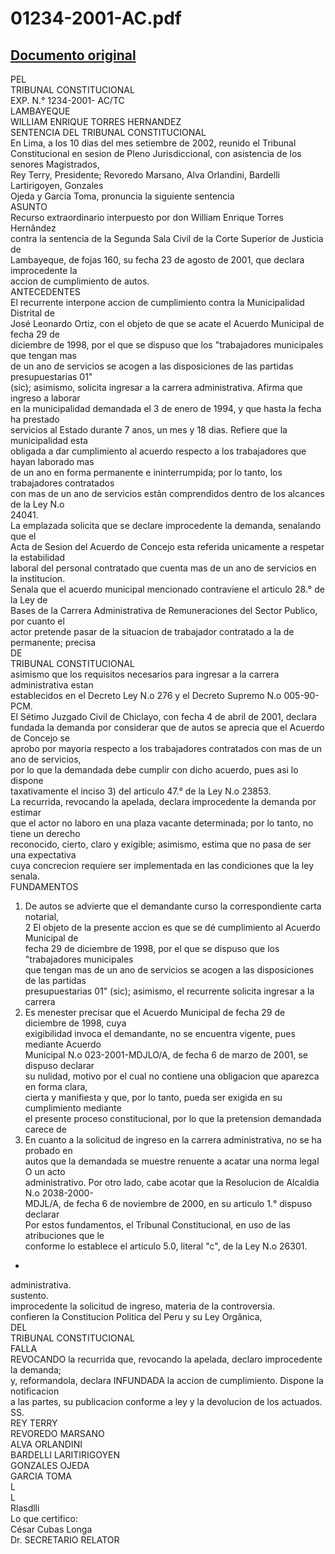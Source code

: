 
01234-2001-AC.pdf
=================
  
[Documento original](https://tc.gob.pe/jurisprudencia/2003/01234-2001-AC.pdf)  
---  
PEL  
TRIBUNAL CONSTITUCIONAL  
EXP. N.° 1234-2001- AC/TC  
LAMBAYEQUE  
WILLIAM ENRIQUE TORRES HERNANDEZ  
SENTENCIA DEL TRIBUNAL CONSTITUCIONAL  
En Lima, a los 10 dias del mes setiembre de 2002, reunido el Tribunal  
Constitucional en sesion de Pleno Jurisdiccional, con asistencia de los senores Magistrados,  
Rey Terry, Presidente; Revoredo Marsano, Alva Orlandini, Bardelli Lartirigoyen, Gonzales  
Ojeda y Garcia Toma, pronuncia la siguiente sentencia  
ASUNTO  
Recurso extraordinario interpuesto por don William Enrique Torres Hernândez  
contra la sentencia de la Segunda Sala Civil de la Corte Superior de Justicia de  
Lambayeque, de fojas 160, su fecha 23 de agosto de 2001, que declara improcedente la  
accion de cumplimiento de autos.  
ANTECEDENTES  
El recurrente interpone accion de cumplimiento contra la Municipalidad Distrital de  
José Leonardo Ortiz, con el objeto de que se acate el Acuerdo Municipal de fecha 29 de  
diciembre de 1998, por el que se dispuso que los "trabajadores municipales que tengan mas  
de un ano de servicios se acogen a las disposiciones de las partidas presupuestarias 01"  
(sic); asimismo, solicita ingresar a la carrera administrativa. Afirma que ingreso a laborar  
en la municipalidad demandada el 3 de enero de 1994, y que hasta la fecha ha prestado  
servicios al Estado durante 7 anos, un mes y 18 dias. Refiere que la municipalidad esta  
obligada a dar cumplimiento al acuerdo respecto a los trabajadores que hayan laborado mas  
de un ano en forma permanente e ininterrumpida; por lo tanto, los trabajadores contratados  
con mas de un ano de servicios estân comprendidos dentro de los alcances de la Ley N.o  
24041.  
La emplazada solicita que se declare improcedente la demanda, senalando que el  
Acta de Sesion del Acuerdo de Concejo esta referida unicamente a respetar la estabilidad  
laboral del personal contratado que cuenta mas de un ano de servicios en la institucion.  
Senala que el acuerdo municipal mencionado contraviene el articulo 28.° de la Ley de  
Bases de la Carrera Administrativa de Remuneraciones del Sector Publico, por cuanto el  
actor pretende pasar de la situacion de trabajador contratado a la de permanente; precisa  
DE  
TRIBUNAL CONSTITUCIONAL  
asimismo que los requisitos necesarios para ingresar a la carrera administrativa estan  
establecidos en el Decreto Ley N.o 276 y el Decreto Supremo N.o 005-90-PCM.  
El Sétimo Juzgado Civil de Chiclayo, con fecha 4 de abril de 2001, declara  
fundada la demanda por considerar que de autos se aprecia que el Acuerdo de Concejo se  
aprobo por mayoria respecto a los trabajadores contratados con mas de un ano de servicios,  
por lo que la demandada debe cumplir con dicho acuerdo, pues asi lo dispone  
taxativamente el inciso 3) del articulo 47.° de la Ley N.o 23853.  
La recurrida, revocando la apelada, declara improcedente la demanda por estimar  
que el actor no laboro en una plaza vacante determinada; por lo tanto, no tiene un derecho  
reconocido, cierto, claro y exigible; asimismo, estima que no pasa de ser una expectativa  
cuya concrecion requiere ser implementada en las condiciones que la ley senala.  
FUNDAMENTOS  
1. De autos se advierte que el demandante curso la correspondiente carta notarial,  
2 El objeto de la presente accion es que se dé cumplimiento al Acuerdo Municipal de  
fecha 29 de diciembre de 1998, por el que se dispuso que los "trabajadores municipales  
que tengan mas de un ano de servicios se acogen a las disposiciones de las partidas  
presupuestarias 01" (sic); asimismo, el recurrente solicita ingresar a la carrera  
3. Es menester precisar que el Acuerdo Municipal de fecha 29 de diciembre de 1998, cuya  
exigibilidad invoca el demandante, no se encuentra vigente, pues mediante Acuerdo  
Municipal N.o 023-2001-MDJLO/A, de fecha 6 de marzo de 2001, se dispuso declarar  
su nulidad, motivo por el cual no contiene una obligacion que aparezca en forma clara,  
cierta y manifiesta y que, por lo tanto, pueda ser exigida en su cumplimiento mediante  
el presente proceso constitucional, por lo que la pretension demandada carece de  
4. En cuanto a la solicitud de ingreso en la carrera administrativa, no se ha probado en  
autos que la demandada se muestre renuente a acatar una norma legal O un acto  
administrativo. Por otro lado, cabe acotar que la Resolucion de Alcaldia N.o 2038-2000-  
MDJL/A, de fecha 6 de noviembre de 2000, en su articulo 1.° dispuso declarar  
Por estos fundamentos, el Tribunal Constitucional, en uso de las atribuciones que le  
conforme lo establece el articulo 5.0, literal "c", de la Ley N.o 26301.  
-  
administrativa.  
sustento.  
improcedente la solicitud de ingreso, materia de la controversia.  
confieren la Constitucion Politica del Peru y su Ley Orgânica,  
DEL  
TRIBUNAL CONSTITUCIONAL  
FALLA  
REVOCANDO la recurrida que, revocando la apelada, declaro improcedente la demanda;  
y, reformandola, declara INFUNDADA la accion de cumplimiento. Dispone la notificacion  
a las partes, su publicacion conforme a ley y la devolucion de los actuados.  
SS.  
REY TERRY  
REVOREDO MARSANO  
ALVA ORLANDINI  
BARDELLI LARITIRIGOYEN  
GONZALES OJEDA  
GARCIA TOMA  
L  
L  
Rlasdlli  
Lo que certifico:  
César Cubas Longa  
Dr. SECRETARIO RELATOR
